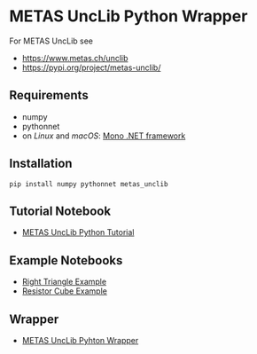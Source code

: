# METAS UncLib Python Wrapper

For METAS UncLib see

- <https://www.metas.ch/unclib>
- <https://pypi.org/project/metas-unclib/>

## Requirements
- numpy
- pythonnet
- on *Linux* and *macOS*: [Mono .NET framework](https://www.mono-project.com)

## Installation

`pip install numpy pythonnet metas_unclib`

## Tutorial Notebook

- [METAS UncLib Python Tutorial](jupyter_notebooks/metas_unclib_python_tutorial.ipynb)

## Example Notebooks

- [Right Triangle Example](jupyter_notebooks/right_triangle_example.ipynb)
- [Resistor Cube Example](jupyter_notebooks/resistor_cube_example.ipynb)

## Wrapper

- [METAS UncLib Pyhton Wrapper](metas_unclib.py)
